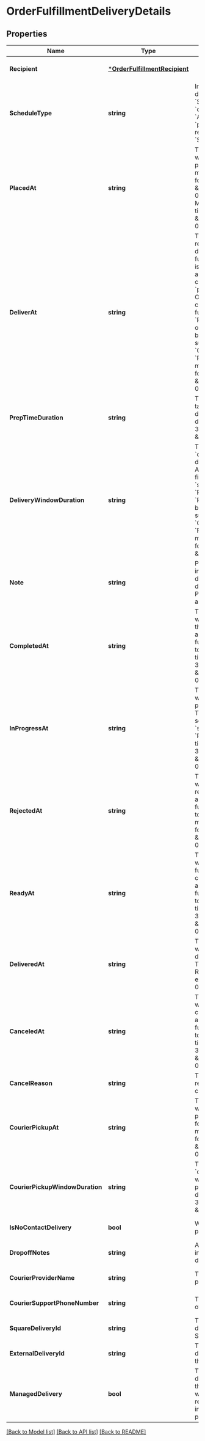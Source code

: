 # OrderFulfillmentDeliveryDetails

## Properties
Name | Type | Description | Notes
------------ | ------------- | ------------- | -------------
**Recipient** | [***OrderFulfillmentRecipient**](OrderFulfillmentRecipient.md) |  | [optional] [default to null]
**ScheduleType** | **string** | Indicates the fulfillment delivery schedule type. If &#x60;SCHEDULED&#x60;, then &#x60;deliver_at&#x60; is required. If &#x60;ASAP&#x60;, then &#x60;prep_time_duration&#x60; is required. The default is &#x60;SCHEDULED&#x60;. | [optional] [default to null]
**PlacedAt** | **string** | The [timestamp](https://developer.squareup.com/docs/build-basics/working-with-dates) indicating when the fulfillment was placed. The timestamp must be in RFC 3339 format (for example, \&quot;2016-09-04T23:59:33.123Z\&quot;). Must be in RFC 3339 timestamp format, e.g., \&quot;2016-09-04T23:59:33.123Z\&quot;. | [optional] [default to null]
**DeliverAt** | **string** | The [timestamp](https://developer.squareup.com/docs/build-basics/working-with-dates) that represents the start of the delivery period. When the fulfillment &#x60;schedule_type&#x60; is &#x60;ASAP&#x60;, the field is automatically set to the current time plus the &#x60;prep_time_duration&#x60;. Otherwise, the application can set this field while the fulfillment &#x60;state&#x60; is &#x60;PROPOSED&#x60;, &#x60;RESERVED&#x60;, or &#x60;PREPARED&#x60; (any time before the terminal state such as &#x60;COMPLETED&#x60;, &#x60;CANCELED&#x60;, and &#x60;FAILED&#x60;).  The timestamp must be in RFC 3339 format (for example, \&quot;2016-09-04T23:59:33.123Z\&quot;). | [optional] [default to null]
**PrepTimeDuration** | **string** | The duration of time it takes to prepare and deliver this fulfillment. The duration must be in RFC 3339 format (for example, \&quot;P1W3D\&quot;). | [optional] [default to null]
**DeliveryWindowDuration** | **string** | The time period after &#x60;deliver_at&#x60; in which to deliver the order. Applications can set this field when the fulfillment &#x60;state&#x60; is &#x60;PROPOSED&#x60;, &#x60;RESERVED&#x60;, or &#x60;PREPARED&#x60; (any time before the terminal state such as &#x60;COMPLETED&#x60;, &#x60;CANCELED&#x60;, and &#x60;FAILED&#x60;). The duration must be in RFC 3339 format (for example, \&quot;P1W3D\&quot;). | [optional] [default to null]
**Note** | **string** | Provides additional instructions about the delivery fulfillment. It is displayed in the Square Point of Sale application and set by the API. | [optional] [default to null]
**CompletedAt** | **string** | The [timestamp](https://developer.squareup.com/docs/build-basics/working-with-dates) indicates when the seller completed the fulfillment. This field is automatically set when  fulfillment &#x60;state&#x60; changes to &#x60;COMPLETED&#x60;. The timestamp must be in RFC 3339 format (for example, \&quot;2016-09-04T23:59:33.123Z\&quot;). | [optional] [default to null]
**InProgressAt** | **string** | The [timestamp](https://developer.squareup.com/docs/build-basics/working-with-dates) indicates when the seller started processing the fulfillment. This field is automatically set when the fulfillment &#x60;state&#x60; changes to &#x60;RESERVED&#x60;. The timestamp must be in RFC 3339 format (for example, \&quot;2016-09-04T23:59:33.123Z\&quot;). | [optional] [default to null]
**RejectedAt** | **string** | The [timestamp](https://developer.squareup.com/docs/build-basics/working-with-dates) indicating when the fulfillment was rejected. This field is automatically set when the fulfillment &#x60;state&#x60; changes to &#x60;FAILED&#x60;. The timestamp must be in RFC 3339 format (for example, \&quot;2016-09-04T23:59:33.123Z\&quot;). | [optional] [default to null]
**ReadyAt** | **string** | The [timestamp](https://developer.squareup.com/docs/build-basics/working-with-dates) indicating when the seller marked the fulfillment as ready for courier pickup. This field is automatically set when the fulfillment &#x60;state&#x60; changes to PREPARED. The timestamp must be in RFC 3339 format (for example, \&quot;2016-09-04T23:59:33.123Z\&quot;). | [optional] [default to null]
**DeliveredAt** | **string** | The [timestamp](https://developer.squareup.com/docs/build-basics/working-with-dates) indicating when the fulfillment was delivered to the recipient. The timestamp must be in RFC 3339 format (for example, \&quot;2016-09-04T23:59:33.123Z\&quot;). | [optional] [default to null]
**CanceledAt** | **string** | The [timestamp](https://developer.squareup.com/docs/build-basics/working-with-dates) indicating when the fulfillment was canceled. This field is automatically set when the fulfillment &#x60;state&#x60; changes to &#x60;CANCELED&#x60;.  The timestamp must be in RFC 3339 format (for example, \&quot;2016-09-04T23:59:33.123Z\&quot;). | [optional] [default to null]
**CancelReason** | **string** | The delivery cancellation reason. Max length: 100 characters. | [optional] [default to null]
**CourierPickupAt** | **string** | The [timestamp](https://developer.squareup.com/docs/build-basics/working-with-dates) indicating when an order can be picked up by the courier for delivery. The timestamp must be in RFC 3339 format (for example, \&quot;2016-09-04T23:59:33.123Z\&quot;). | [optional] [default to null]
**CourierPickupWindowDuration** | **string** | The time period after &#x60;courier_pickup_at&#x60; in which the courier should pick up the order. The duration must be in RFC 3339 format (for example, \&quot;P1W3D\&quot;). | [optional] [default to null]
**IsNoContactDelivery** | **bool** | Whether the delivery is preferred to be no contact. | [optional] [default to null]
**DropoffNotes** | **string** | A note to provide additional instructions about how to deliver the order. | [optional] [default to null]
**CourierProviderName** | **string** | The name of the courier provider. | [optional] [default to null]
**CourierSupportPhoneNumber** | **string** | The support phone number of the courier. | [optional] [default to null]
**SquareDeliveryId** | **string** | The identifier for the delivery created by Square. | [optional] [default to null]
**ExternalDeliveryId** | **string** | The identifier for the delivery created by the third-party courier service. | [optional] [default to null]
**ManagedDelivery** | **bool** | The flag to indicate the delivery is managed by a third party (ie DoorDash), which means we may not receive all recipient information for PII purposes. | [optional] [default to null]

[[Back to Model list]](../README.md#documentation-for-models) [[Back to API list]](../README.md#documentation-for-api-endpoints) [[Back to README]](../README.md)

